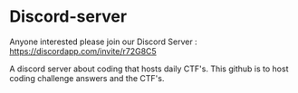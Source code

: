 # Discord-server

Anyone interested please join our Discord Server : https://discordapp.com/invite/r72G8C5

A discord server about coding that hosts daily CTF's. This github is to host coding challenge answers and the CTF's.
